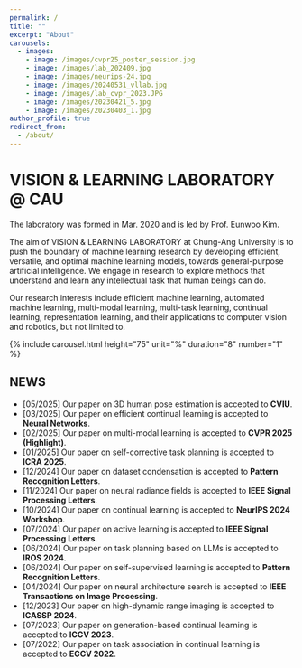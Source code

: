 ```yaml
---
permalink: /
title: ""
excerpt: "About"
carousels:
  - images:
    - image: /images/cvpr25_poster_session.jpg
    - image: /images/lab_202409.jpg
    - image: /images/neurips-24.jpg
    - image: /images/20240531_vllab.jpg
    - image: /images/lab_cvpr_2023.JPG
    - image: /images/20230421_5.jpg
    - image: /images/20230403_1.jpg
author_profile: true
redirect_from: 
  - /about/
---
```




# VISION & LEARNING LABORATORY @ CAU

The laboratory was formed in Mar. 2020 and is led by Prof. Eunwoo Kim.  

The aim of VISION & LEARNING LABORATORY at Chung-Ang University is to push the boundary of machine learning research by developing efficient, versatile, and optimal machine learning models, towards general-purpose artificial intelligence.
We engage in research to explore methods that understand and learn any intellectual task that human beings can do.

Our research interests include efficient machine learning, automated machine learning, multi-modal learning, multi-task learning, continual learning, representation learning, and their applications to computer vision and robotics, but not limited to.

{% include carousel.html height="75" unit="%" duration="8" number="1" %}

## NEWS
* [05/2025] Our paper on 3D human pose estimation is accepted to **CVIU**.
* [03/2025] Our paper on efficient continual learning is accepted to **Neural Networks**.
* [02/2025] Our paper on multi-modal learning is accepted to **CVPR 2025 (Highlight)**.
* [01/2025] Our paper on self-corrective task planning is accepted to **ICRA 2025**.
* [12/2024] Our paper on dataset condensation is accepted to **Pattern Recognition Letters**.
* [11/2024] Our paper on neural radiance fields is accepted to **IEEE Signal Processing Letters**.
* [10/2024] Our paper on continual learning is accepted to **NeurIPS 2024 Workshop**.
* [07/2024] Our paper on active learning is accepted to **IEEE Signal Processing Letters**.
* [06/2024] Our paper on task planning based on LLMs is accepted to **IROS 2024**.
* [06/2024] Our paper on self-supervised learning is accepted to **Pattern Recognition Letters**.
* [04/2024] Our paper on neural architecture search is accepted to **IEEE Transactions on Image Processing**.
* [12/2023] Our paper on high-dynamic range imaging is accepted to **ICASSP 2024**.
* [07/2023] Our paper on generation-based continual learning is accepted to **ICCV 2023**.
* [07/2022] Our paper on task association in continual learning is accepted to **ECCV 2022**.
